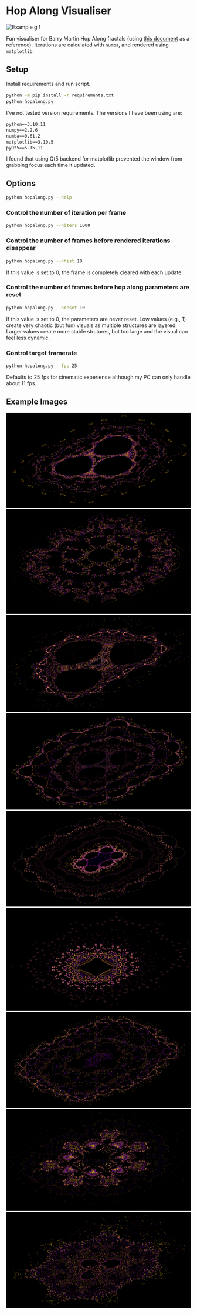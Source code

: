 # Hop Along Visualiser

![Example gif](img/example.gif)

Fun visualiser for Barry Martin Hop Along fractals (using [this document](https://www.jolinton.co.uk/Mathematics/Hopalong_Fractals/Text.pdf) as a reference).
Iterations are calculated with `numba`, and rendered using `matplotlib`.

## Setup

Install requirements and run script.

```sh
python -m pip install -r requirements.txt
python hopalong.py
```

I've not tested version requirements. The versions I have been using are:

```text
python==3.10.11
numpy==2.2.6
numba==0.61.2
matplotlib==3.10.5
pyQt5==5.15.11 
```

I found that using Qt5 backend for matplotlib prevented the window from grabbing focus
each time it updated.

## Options

```sh
python hopalong.py --help
```

### Control the number of iteration per frame

```sh
python hopalong.py --niters 1000
```

### Control the number of frames before rendered iterations disappear

```sh
python hopalong.py --nhist 10
```

If this value is set to 0, the frame is completely cleared with each update.

### Control the number of frames before hop along parameters are reset

```sh
python hopalong.py --nreset 10
```

If this value is set to 0, the parameters are never reset.
Low values (e.g., 1) create very chaotic (but fun) visuals as multiple structures are layered.
Larger values create more stable strutures, but too large and the visual can feel less dynamic.

### Control target framerate

```sh
python hopalong.py --fps 25
```

Defaults to 25 fps for cinematic experience although my PC can only handle about 11 fps.

## Example Images

![Example1](img/example1.png)
![Example2](img/example2.png)
![Example3](img/example3.png)
![Example4](img/example4.png)
![Example5](img/example5.png)
![Example6](img/example6.png)
![Example7](img/example7.png)
![Example8](img/example8.png)
![Example9](img/example9.png)
